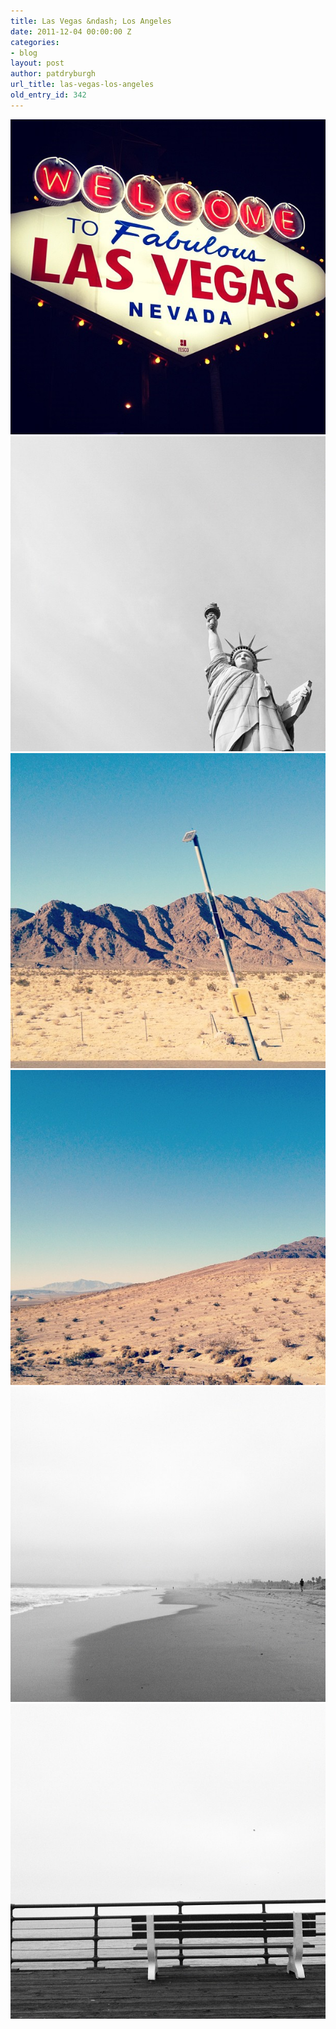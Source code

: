 ```yaml
---
title: Las Vegas &ndash; Los Angeles
date: 2011-12-04 00:00:00 Z
categories:
- blog
layout: post
author: patdryburgh
url_title: las-vegas-los-angeles
old_entry_id: 342
---
```


<img src="/images/uploads/Photo8.jpg" alt="Las Vegas – Los Angeles" />

<img src="/images/uploads/Photo11.jpg" alt="Las Vegas – Los Angeles" />

<img src="/images/uploads/Photo7.jpg" alt="Las Vegas – Los Angeles" />

<img src="/images/uploads/Photo6.jpg" alt="Las Vegas – Los Angeles" />

<img src="/images/uploads/Photo4.jpg" alt="Las Vegas – Los Angeles" />

<img src="/images/uploads/Photo3.jpg" alt="Las Vegas – Los Angeles" />